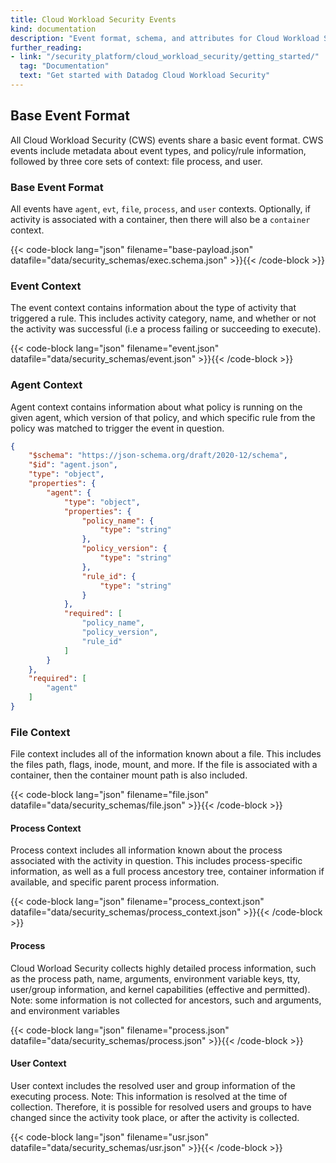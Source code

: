 ```yaml
---
title: Cloud Workload Security Events
kind: documentation
description: "Event format, schema, and attributes for Cloud Workload Security"
further_reading:
- link: "/security_platform/cloud_workload_security/getting_started/"
  tag: "Documentation"
  text: "Get started with Datadog Cloud Workload Security"
---
```


## Base Event Format

All Cloud Workload Security (CWS) events share a basic event format. CWS events include metadata about event types, and policy/rule information, followed by three core sets of context: file process, and user.

### Base Event Format
All events have `agent`, `evt`, `file`, `process`, and `user` contexts. Optionally, if activity is associated with a container, then there will also be a `container` context.

{{< code-block lang="json" filename="base-payload.json" datafile="data/security_schemas/exec.schema.json" >}}{{< /code-block >}}

### Event Context
The event context contains information about the type of activity that triggered a rule. This includes activity category, name, and whether or not the activity was successful (i.e a process failing or succeeding to execute).

{{< code-block lang="json" filename="event.json" datafile="data/security_schemas/event.json" >}}{{< /code-block >}}

### Agent Context
Agent context contains information about what policy is running on the given agent, which version of that policy, and which specific rule from the policy was matched to trigger the event in question.

```json
{
    "$schema": "https://json-schema.org/draft/2020-12/schema",
    "$id": "agent.json",
    "type": "object",
    "properties": {
        "agent": {
            "type": "object",
            "properties": {
                "policy_name": {
                    "type": "string"
                },
                "policy_version": {
                    "type": "string"
                },
                "rule_id": {
                    "type": "string"
                }
            },
            "required": [
                "policy_name",
                "policy_version",
                "rule_id"
            ]
        }
    },
    "required": [
        "agent"
    ]
}
```

### File Context
File context includes all of the information known about a file. This includes the files path, flags, inode, mount, and more. If the file is associated with a container, then the container mount path is also included.

{{< code-block lang="json" filename="file.json" datafile="data/security_schemas/file.json" >}}{{< /code-block >}}

#### Process Context
Process context includes all information known about the process associated with the activity in question. This includes process-specific information, as well as a full process ancestory tree, container information if available, and specific parent process information.

{{< code-block lang="json" filename="process_context.json" datafile="data/security_schemas/process_context.json" >}}{{< /code-block >}}

#### Process
Cloud Worload Security collects highly detailed process information, such as the process path, name, arguments, environment variable keys, tty, user/group information, and kernel capabilities (effective and permitted). Note: some information is not collected for ancestors, such and arguments, and environment variables

{{< code-block lang="json" filename="process.json" datafile="data/security_schemas/process.json" >}}{{< /code-block >}}

#### User Context
User context includes the resolved user and group information of the executing process. Note: This information is resolved at the time of collection. Therefore, it is possible for resolved users and groups to have changed since the activity took place, or after the activity is collected.

{{< code-block lang="json" filename="usr.json" datafile="data/security_schemas/usr.json" >}}{{< /code-block >}}
